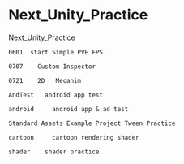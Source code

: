 # Next_Unity_Practice
Next_Unity_Practice

 	0601  start Simple PVE FPS
  	
  	0707 	Custom Inspector
  
  	0721 	2D _ Mecanim
  
  	AndTest   android app test
  
  	android 	android app & ad test
    
	Standard Assets Example Project Tween Practice
  
	cartoon 	cartoon rendering shader
  
	shader    shader practice

